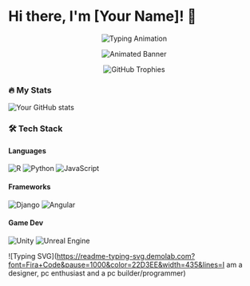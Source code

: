 # Hi there, I'm [Your Name]! 👋

<div align="center">
  <img src="https://readme-typing-svg.demolab.com?font=Fira+Code&pause=1000&color=22D3EE&width=435&lines=Full+Stack+Developer;Open+Source+Contributor;Tech+Enthusiast" alt="Typing Animation" />
  
  ![Animated Banner](https://github.com/yourusername/yourusername/blob/main/banner.gif?raw=true)
  
  <img src="https://github-profile-trophy.vercel.app/?username=yourusername&theme=onedark&row=2&column=4" alt="GitHub Trophies" />
</div>

### 🔥 My Stats
![Your GitHub stats](https://github-readme-stats.vercel.app/api?username=yourusername&show_icons=true&theme=radical)

### 🛠️ **Tech Stack**
#### **Languages**
![R](https://img.shields.io/badge/R-276DC3?style=for-the-badge&logo=r&logoColor=white)
![Python](https://img.shields.io/badge/Python-3776AB?style=for-the-badge&logo=python&logoColor=white)
![JavaScript](https://img.shields.io/badge/JavaScript-F7DF1E?style=for-the-badge&logo=javascript&logoColor=black)

#### **Frameworks**
![Django](https://img.shields.io/badge/Django-092E20?style=for-the-badge&logo=django&logoColor=white)
![Angular](https://img.shields.io/badge/Angular-DD0031?style=for-the-badge&logo=angular&logoColor=white)

#### **Game Dev**
![Unity](https://img.shields.io/badge/Unity-000000?style=for-the-badge&logo=unity&logoColor=white)
![Unreal Engine](https://img.shields.io/badge/Unreal%20Engine-0E1128?style=for-the-badge&logo=unreal-engine&logoColor=white)

![Typing SVG](https://readme-typing-svg.demolab.com?font=Fira+Code&pause=1000&color=22D3EE&width=435&lines=I am a designer, pc enthusiast and a pc builder/programmer)
